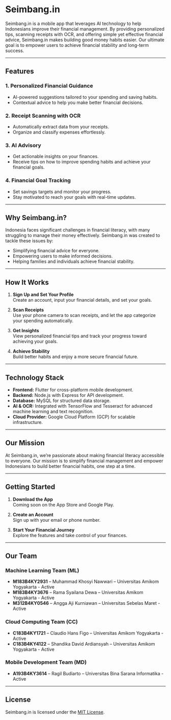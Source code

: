 # Seimbang.in

Seimbang.in is a mobile app that leverages AI technology to help Indonesians improve their financial management. By providing personalized tips, scanning receipts with OCR, and offering simple yet effective financial advice, Seimbang.in makes building good money habits easier. Our ultimate goal is to empower users to achieve financial stability and long-term success.

---

## Features

### 1. **Personalized Financial Guidance**
   - AI-powered suggestions tailored to your spending and saving habits.
   - Contextual advice to help you make better financial decisions.

### 2. **Receipt Scanning with OCR**
   - Automatically extract data from your receipts.
   - Organize and classify expenses effortlessly.

### 3. **AI Advisory**
   - Get actionable insights on your finances.
   - Receive tips on how to improve spending habits and achieve your financial goals.

### 4. **Financial Goal Tracking**
   - Set savings targets and monitor your progress.
   - Stay motivated to reach your goals with real-time updates.

---

## Why Seimbang.in?

Indonesia faces significant challenges in financial literacy, with many struggling to manage their money effectively. Seimbang.in was created to tackle these issues by:

- Simplifying financial advice for everyone.
- Empowering users to make informed decisions.
- Helping families and individuals achieve financial stability.

---

## How It Works

1. **Sign Up and Set Your Profile**  
   Create an account, input your financial details, and set your goals.

2. **Scan Receipts**  
   Use your phone camera to scan receipts, and let the app categorize your spending automatically.

3. **Get Insights**  
   View personalized financial tips and track your progress toward achieving your goals.

4. **Achieve Stability**  
   Build better habits and enjoy a more secure financial future.

---

## Technology Stack

- **Frontend:** Flutter for cross-platform mobile development.
- **Backend:** Node.js with Express for API development.
- **Database:** MySQL for structured data storage.
- **AI & OCR:** Integrated with TensorFlow and Tesseract for advanced machine learning and text recognition.
- **Cloud Provider:** Google Cloud Platform (GCP) for scalable infrastructure.

---

## Our Mission

At Seimbang.in, we’re passionate about making financial literacy accessible to everyone. Our mission is to simplify financial management and empower Indonesians to build better financial habits, one step at a time.

---

## Getting Started

1. **Download the App**  
   Coming soon on the App Store and Google Play.

2. **Create an Account**  
   Sign up with your email or phone number.

3. **Start Your Financial Journey**  
   Explore the features and take control of your finances.

---

## Our Team

### Machine Learning Team (ML)
- **M183B4KY2931** – Muhammad Khosyi Nawwari – Universitas Amikom Yogyakarta - Active
- **M183B4KY3676** – Rama Syailana Dewa – Universitas Amikom Yogyakarta - Active
- **M312B4KY0546** – Angga Aji Kurniawan – Universitas Sebelas Maret - Active

### Cloud Computing Team (CC)
- **C183B4KY1721** – Claudio Hans Figo – Universitas Amikom Yogyakarta - Active
- **C183B4KY4122** – Shandika David Ardiansyah – Universitas Amikom Yogyakarta - Active

### Mobile Development Team (MD)
- **A193B4KY3614** – Ragil Budiarto – Universitas Bina Sarana Informatika - Active

---

## License

Seimbang.in is licensed under the [MIT License](LICENSE).

